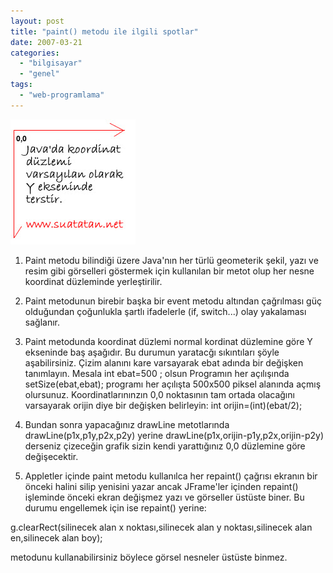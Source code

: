```yaml
---
layout: post
title: "paint() metodu ile ilgili spotlar"
date: 2007-03-21
categories: 
  - "bilgisayar"
  - "genel"
tags: 
  - "web-programlama"
---
```


[![](/images/koord_java.jpg)](http://bp0.blogger.com/_Ie5YRBfqBlQ/RgEqL_-2n8I/AAAAAAAAAAM/5iyyFh3NudU/s1600-h/koord_java.jpg)

1. Paint metodu bilindiği üzere Java'nın her türlü geometerik şekil, yazı ve resim gibi görselleri göstermek için kullanılan bir metot olup her nesne koordinat düzleminde yerleştirilir.
2. Paint metodunun birebir başka bir event metodu altından çağrılması güç olduğundan çoğunlukla şartlı ifadelerle (if, switch...) olay yakalaması sağlanır.
3. Paint metodunda koordinat düzlemi normal kordinat düzlemine göre Y ekseninde baş aşağıdır. Bu durumun yaratacğı sıkıntıları şöyle aşabilirsiniz. Çizim alanını kare varsayarak ebat adında bir değişken tanımlayın. Mesala int ebat=500 ; olsun Programın her açılışında setSize(ebat,ebat); programı her açılışta 500x500 piksel alanında açmış olursunuz. Koordinatlarınınzın 0,0 noktasının tam ortada olacağını varsayarak orijin diye bir değişken belirleyin: int orijin=(int)(ebat/2);
4. Bundan sonra yapacağınız drawLine metotlarında drawLine(p1x,p1y,p2x,p2y) yerine drawLine(p1x,orijin-p1y,p2x,orijin-p2y) derseniz çizeceğin grafik sizin kendi yarattığınız 0,0 düzlemine göre değişecektir.  
    
5. Appletler içinde paint metodu kullanılca her repaint() çağrısı ekranın bir önceki halini silip yenisini yazar ancak JFrame'ler içinden repaint() işleminde önceki ekran değişmez yazı ve görseller üstüste biner. Bu durumu engellemek için ise repaint() yerine:  
    

g.clearRect(silinecek alan x noktası,silinecek alan y noktası,silinecek alan en,silinecek alan boy);  
  
metodunu kullanabilirsiniz böylece görsel nesneler üstüste binmez.
